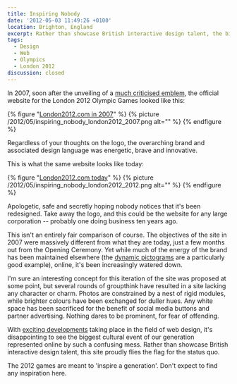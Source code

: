 ```yaml
---
title: Inspiring Nobody
date: '2012-05-03 11:49:26 +0100'
location: Brighton, England
excerpt: Rather than showcase British interactive design talent, the biggest cultural event of our generation has been represented online by an uninspired mess that flies the flag for the status quo.
tags:
  - Design
  - Web
  - Olympics
  - London 2012
discussion: closed
---
```

In 2007, soon after the unveiling of a [much criticised emblem][1], the official website for the London 2012 Olympic Games looked like this:

{% figure "[London2012.com in 2007](http://web.archive.org/web/20070910112153/http://london2012.com/)" %}
{% picture /2012/05/inspiring_nobody_london2012_2007.png alt="" %}
{% endfigure %}

Regardless of your thoughts on the logo, the overarching brand and associated design language was energetic, brave and innovative.

This is what the same website looks like today:

{% figure "[London2012.com today](http://web.archive.org/web/20120503215130/http://london2012.com/)" %}
{% picture /2012/05/inspiring_nobody_london2012_2012.png alt="" %}
{% endfigure %}

Apologetic, safe and secretly hoping nobody notices that it's been redesigned. Take away the logo, and this could be the website for any large corporation -- probably one doing business ten years ago.

This isn't an entirely fair comparison of course. The objectives of the site in 2007 were massively different from what they are today, just a few months out from the Opening Ceremony. Yet while much of the energy of the brand has been maintained elsewhere (the [dynamic pictograms][2] are a particularly good example), online, it's been increasingly watered down.

I'm sure an interesting concept for this iteration of the site was proposed at some point, but several rounds of groupthink have resulted in a site lacking any character or charm. Photos are constrained by a nest of rigid modules, while brighter colours have been exchanged for duller hues. Any white space has been sacrificed for the benefit of social media buttons and partner advertising. Nothing dares to be prominent, for fear of offending.

With [exciting developments][3] taking place in the field of web design, it's disappointing to see the biggest cultural event of our generation represented online by such a confusing mess. Rather than showcase British interactive design talent, this site proudly flies the flag for the status quo.

The 2012 games are meant to 'inspire a generation'. Don't expect to find any inspiration here.

[1]: http://lloydyweb.paulrobertlloyd.com/blog/2007/06/2012_and_all_that.php
[2]: http://creativereview.co.uk/cr-blog/2009/october/london-2012-pictograms
[3]: http://alistapart.com/articles/responsive-web-design/
